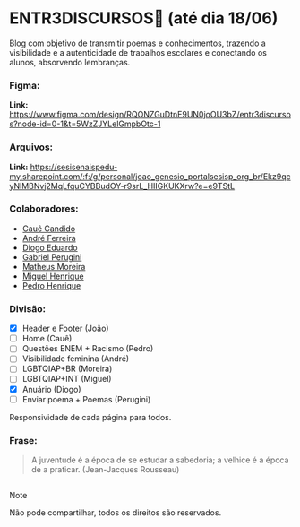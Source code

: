 # ENTR3DISCURSOS📣 (até dia 18/06)
Blog com objetivo de transmitir poemas e conhecimentos, trazendo a visibilidade e a autenticidade de trabalhos escolares e conectando os alunos, absorvendo lembranças.

### Figma:
**Link:** https://www.figma.com/design/RQONZGuDtnE9UN0joOU3bZ/entr3discursos?node-id=0-1&t=5WzZJYLelGmpbOtc-1

### Arquivos:
**Link:** https://sesisenaispedu-my.sharepoint.com/:f:/g/personal/joao_genesio_portalsesisp_org_br/Ekz9qcyNlMBNvj2MqLfquCYBBudOY-r9srL_HIIGKUKXrw?e=e9TStL

### Colaboradores:
- [Cauê Candido](https://github.com/cauexmx)
- [André Ferreira](https://github.com/Andre2828Ferreira88)
- [Diogo Eduardo](https://github.com/diogoeduardo06)
- [Gabriel Perugini](https://github.com/Gabriel-Perugini)
- [Matheus Moreira](https://github.com/MAT3U55)
- [Miguel Henrique](https://github.com/Migueldev4)
- [Pedro Henrique](https://github.com/P3DR0H3NRIQU3)

### Divisão:
- [x] Header e Footer (João)
- [ ] Home (Cauê)
- [ ] Questões ENEM + Racismo (Pedro)
- [ ] Visibilidade feminina (André)
- [ ] LGBTQIAP+BR (Moreira)
- [ ] LGBTQIAP+INT (Miguel)
- [x] Anuário (Diogo)
- [ ] Enviar poema + Poemas (Perugini)

Responsividade de cada página para todos.

### Frase:
> A juventude é a época de se estudar a sabedoria; a velhice é a época de a praticar. (Jean-Jacques Rousseau)

##

> [!NOTE]
> Não pode compartilhar, todos os direitos são reservados.
